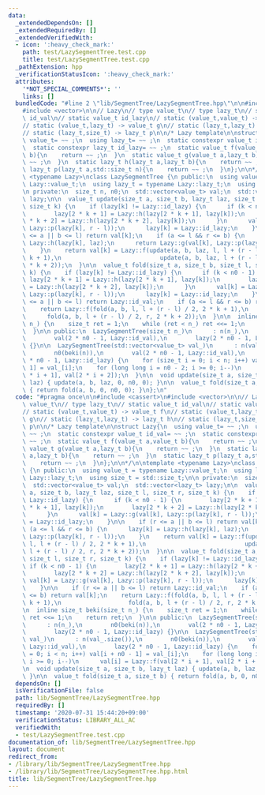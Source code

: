```yaml
---
data:
  _extendedDependsOn: []
  _extendedRequiredBy: []
  _extendedVerifiedWith:
  - icon: ':heavy_check_mark:'
    path: test/LazySegmentTree.test.cpp
    title: test/LazySegmentTree.test.cpp
  _pathExtension: hpp
  _verificationStatusIcon: ':heavy_check_mark:'
  attributes:
    '*NOT_SPECIAL_COMMENTS*': ''
    links: []
  bundledCode: "#line 2 \"lib/SegmentTree/LazySegmentTree.hpp\"\n\n#include <cassert>\n\
    #include <vector>\n\n// Lazy\n// type value_t\n// type lazy_t\n// static value_t\
    \ id_val\n// static value_t id_lazy\n// static (value_t,value_t) -> value_t f\n\
    // static (value_t,lazy_t) -> value_t g\n// static (lazy_t,lazy_t) -> lazy_t h\n\
    // static (lazy_t,size_t) -> lazy_t p\n\n/* Lazy template\n\nstruct Lazy{\n  using\
    \ value_t= ~~ ;\n  using lazy_t= ~~ ;\n  static constexpr value_t id_val= ~~ ;\n\
    \  static constexpr lazy_t id_lazy= ~~ ;\n  static value_t f(value_t a,value_t\
    \ b){\n    return ~~ ;\n  }\n  static value_t g(value_t a,lazy_t b){\n    return\
    \ ~~ ;\n  }\n  static lazy_t h(lazy_t a,lazy_t b){\n    return ~~ ;\n  }\n  static\
    \ lazy_t p(lazy_t a,std::size_t n){\n    return ~~ ;\n  }\n};\n\n*/\n\ntemplate\
    \ <typename Lazy>\nclass LazySegmentTree {\n public:\n  using value_t = typename\
    \ Lazy::value_t;\n  using lazy_t = typename Lazy::lazy_t;\n  using size_t = std::size_t;\n\
    \n private:\n  size_t n, n0;\n  std::vector<value_t> val;\n  std::vector<lazy_t>\
    \ lazy;\n\n  value_t update(size_t a, size_t b, lazy_t laz, size_t l, size_t r,\
    \ size_t k) {\n    if (lazy[k] != Lazy::id_lazy) {\n      if (k < n0 - 1) {\n\
    \        lazy[2 * k + 1] = Lazy::h(lazy[2 * k + 1], lazy[k]);\n        lazy[2\
    \ * k + 2] = Lazy::h(lazy[2 * k + 2], lazy[k]);\n      }\n      val[k] = Lazy::g(val[k],\
    \ Lazy::p(lazy[k], r - l));\n      lazy[k] = Lazy::id_lazy;\n    }\n\n    if (r\
    \ <= a || b <= l) return val[k];\n    if (a <= l && r <= b) {\n      lazy[k] =\
    \ Lazy::h(lazy[k], laz);\n      return Lazy::g(val[k], Lazy::p(lazy[k], r - l));\n\
    \    }\n    return val[k] = Lazy::f(update(a, b, laz, l, l + (r - l) / 2, 2 *\
    \ k + 1),\n                            update(a, b, laz, l + (r - l) / 2, r, 2\
    \ * k + 2));\n  }\n\n  value_t fold(size_t a, size_t b, size_t l, size_t r, size_t\
    \ k) {\n    if (lazy[k] != Lazy::id_lazy) {\n      if (k < n0 - 1) {\n       \
    \ lazy[2 * k + 1] = Lazy::h(lazy[2 * k + 1], lazy[k]);\n        lazy[2 * k + 2]\
    \ = Lazy::h(lazy[2 * k + 2], lazy[k]);\n      }\n      val[k] = Lazy::g(val[k],\
    \ Lazy::p(lazy[k], r - l));\n      lazy[k] = Lazy::id_lazy;\n    }\n\n    if (r\
    \ <= a || b <= l) return Lazy::id_val;\n    if (a <= l && r <= b) return val[k];\n\
    \    return Lazy::f(fold(a, b, l, l + (r - l) / 2, 2 * k + 1),\n             \
    \      fold(a, b, l + (r - l) / 2, r, 2 * k + 2));\n  }\n\n  inline size_t beki(size_t\
    \ n_) {\n    size_t ret = 1;\n    while (ret < n_) ret <<= 1;\n    return ret;\n\
    \  }\n\n public:\n  LazySegmentTree(size_t n_)\n      : n(n_),\n        n0(beki(n)),\n\
    \        val(2 * n0 - 1, Lazy::id_val),\n        lazy(2 * n0 - 1, Lazy::id_lazy)\
    \ {}\n\n  LazySegmentTree(std::vector<value_t> val_)\n      : n(val_.size()),\n\
    \        n0(beki(n)),\n        val(2 * n0 - 1, Lazy::id_val),\n        lazy(2\
    \ * n0 - 1, Lazy::id_lazy) {\n    for (size_t i = 0; i < n; i++) val[i + n0 -\
    \ 1] = val_[i];\n    for (long long i = n0 - 2; i >= 0; i--)\n      val[i] = Lazy::f(val[2\
    \ * i + 1], val[2 * i + 2]);\n  }\n\n  void update(size_t a, size_t b, lazy_t\
    \ laz) { update(a, b, laz, 0, n0, 0); }\n\n  value_t fold(size_t a, size_t b)\
    \ { return fold(a, b, 0, n0, 0); }\n};\n"
  code: "#pragma once\n\n#include <cassert>\n#include <vector>\n\n// Lazy\n// type\
    \ value_t\n// type lazy_t\n// static value_t id_val\n// static value_t id_lazy\n\
    // static (value_t,value_t) -> value_t f\n// static (value_t,lazy_t) -> value_t\
    \ g\n// static (lazy_t,lazy_t) -> lazy_t h\n// static (lazy_t,size_t) -> lazy_t\
    \ p\n\n/* Lazy template\n\nstruct Lazy{\n  using value_t= ~~ ;\n  using lazy_t=\
    \ ~~ ;\n  static constexpr value_t id_val= ~~ ;\n  static constexpr lazy_t id_lazy=\
    \ ~~ ;\n  static value_t f(value_t a,value_t b){\n    return ~~ ;\n  }\n  static\
    \ value_t g(value_t a,lazy_t b){\n    return ~~ ;\n  }\n  static lazy_t h(lazy_t\
    \ a,lazy_t b){\n    return ~~ ;\n  }\n  static lazy_t p(lazy_t a,std::size_t n){\n\
    \    return ~~ ;\n  }\n};\n\n*/\n\ntemplate <typename Lazy>\nclass LazySegmentTree\
    \ {\n public:\n  using value_t = typename Lazy::value_t;\n  using lazy_t = typename\
    \ Lazy::lazy_t;\n  using size_t = std::size_t;\n\n private:\n  size_t n, n0;\n\
    \  std::vector<value_t> val;\n  std::vector<lazy_t> lazy;\n\n  value_t update(size_t\
    \ a, size_t b, lazy_t laz, size_t l, size_t r, size_t k) {\n    if (lazy[k] !=\
    \ Lazy::id_lazy) {\n      if (k < n0 - 1) {\n        lazy[2 * k + 1] = Lazy::h(lazy[2\
    \ * k + 1], lazy[k]);\n        lazy[2 * k + 2] = Lazy::h(lazy[2 * k + 2], lazy[k]);\n\
    \      }\n      val[k] = Lazy::g(val[k], Lazy::p(lazy[k], r - l));\n      lazy[k]\
    \ = Lazy::id_lazy;\n    }\n\n    if (r <= a || b <= l) return val[k];\n    if\
    \ (a <= l && r <= b) {\n      lazy[k] = Lazy::h(lazy[k], laz);\n      return Lazy::g(val[k],\
    \ Lazy::p(lazy[k], r - l));\n    }\n    return val[k] = Lazy::f(update(a, b, laz,\
    \ l, l + (r - l) / 2, 2 * k + 1),\n                            update(a, b, laz,\
    \ l + (r - l) / 2, r, 2 * k + 2));\n  }\n\n  value_t fold(size_t a, size_t b,\
    \ size_t l, size_t r, size_t k) {\n    if (lazy[k] != Lazy::id_lazy) {\n     \
    \ if (k < n0 - 1) {\n        lazy[2 * k + 1] = Lazy::h(lazy[2 * k + 1], lazy[k]);\n\
    \        lazy[2 * k + 2] = Lazy::h(lazy[2 * k + 2], lazy[k]);\n      }\n     \
    \ val[k] = Lazy::g(val[k], Lazy::p(lazy[k], r - l));\n      lazy[k] = Lazy::id_lazy;\n\
    \    }\n\n    if (r <= a || b <= l) return Lazy::id_val;\n    if (a <= l && r\
    \ <= b) return val[k];\n    return Lazy::f(fold(a, b, l, l + (r - l) / 2, 2 *\
    \ k + 1),\n                   fold(a, b, l + (r - l) / 2, r, 2 * k + 2));\n  }\n\
    \n  inline size_t beki(size_t n_) {\n    size_t ret = 1;\n    while (ret < n_)\
    \ ret <<= 1;\n    return ret;\n  }\n\n public:\n  LazySegmentTree(size_t n_)\n\
    \      : n(n_),\n        n0(beki(n)),\n        val(2 * n0 - 1, Lazy::id_val),\n\
    \        lazy(2 * n0 - 1, Lazy::id_lazy) {}\n\n  LazySegmentTree(std::vector<value_t>\
    \ val_)\n      : n(val_.size()),\n        n0(beki(n)),\n        val(2 * n0 - 1,\
    \ Lazy::id_val),\n        lazy(2 * n0 - 1, Lazy::id_lazy) {\n    for (size_t i\
    \ = 0; i < n; i++) val[i + n0 - 1] = val_[i];\n    for (long long i = n0 - 2;\
    \ i >= 0; i--)\n      val[i] = Lazy::f(val[2 * i + 1], val[2 * i + 2]);\n  }\n\
    \n  void update(size_t a, size_t b, lazy_t laz) { update(a, b, laz, 0, n0, 0);\
    \ }\n\n  value_t fold(size_t a, size_t b) { return fold(a, b, 0, n0, 0); }\n};"
  dependsOn: []
  isVerificationFile: false
  path: lib/SegmentTree/LazySegmentTree.hpp
  requiredBy: []
  timestamp: '2020-07-31 15:44:20+09:00'
  verificationStatus: LIBRARY_ALL_AC
  verifiedWith:
  - test/LazySegmentTree.test.cpp
documentation_of: lib/SegmentTree/LazySegmentTree.hpp
layout: document
redirect_from:
- /library/lib/SegmentTree/LazySegmentTree.hpp
- /library/lib/SegmentTree/LazySegmentTree.hpp.html
title: lib/SegmentTree/LazySegmentTree.hpp
---
```

